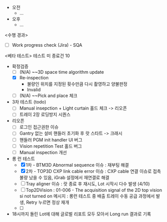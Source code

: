 - 오전
	- ...
- 오후
	- ...

<수행 경과>
- [ ] Work progress check (Jira) - SQA

<베타 테스트>
테스트 미 종료건 10
- 확정검증
	- [ ] (N/A) ~~3D space time algorithm update
	- [x] Re-inspection
		- 불량인 위치를 지정된 횟수만큼 다시 촬영하고 양불판정
		- Invalid
	- [ ] (N/A) ~~Pick and place 체크
- 3차 테스트 (todo)
	- [ ] Manual insepction + Light curtain 홀드 체크 -> 리오픈
	- [ ] 트레이 2장 로딩방지 시퀀스
- 리오픈
	- [ ] 로그인 접근권한 이슈
	- [ ] Gantry 없는 설비 핸들러 초기화 후 랏 스타트 -> 크래시
	- [ ] 핸들러 PGM init handler UI 버그
	- [ ] Vision repetition Test 홀드 버그
	- [ ] Manual inspection 개선

- 롱 런 테스트
	- [x] 1차 - BTM3D Abnormal sequence 이슈 : 재부팅 해결
	- [x] 2차 - TOP3D CXP link cable error 이슈 : CXP cable 연결 이슈로 접촉불량 났을 수 있음, iGrab 설정에서 재연결로 해결
	- [ ] Tray aligner 이슈 : 랏 종료 후 재시도, Lot 시작시 다수 발생 (4/10)
	- [ ] Top2DVision : 01-006 - The acquisition signal of the 2D top vision si not turned on 메시지 : 롱런 테스트 중 배출 트레이 수동 공급 과정에서 발생, Retry 누르면 정상 재개
	- [ ] 

- 18시까지 돌린 Lot에 대해 글로벌 리포트 모두 모아서 Long run 결과로 기록